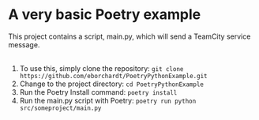 # A very basic Poetry example
This project contains a script, main.py, which will send a TeamCity service message.<br>
<br>
1. To use this, simply clone the repository: `git clone https://github.com/eborchardt/PoetryPythonExample.git`<br>
2. Change to the project directory: `cd PoetryPythonExample`<br>
3. Run the Poetry Install command: `poetry install`<br>
4. Run the main.py script with Poetry: `poetry run python src/someproject/main.py`<br>
